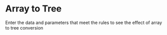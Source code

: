 # Array to Tree

<script setup lang='ts'>
  import CustomInput from "@/.vitepress/theme/components/CustomInput.vue"
  const data=ref([
    { id: '1', pid: '' },
    { id: '2', pid: '1' },
    { id: '3', pid: '1' },
    { id: '4', pid: '2' }
  ])
  const options=ref({
    idKey:'id',
    pidKey:'pid',
    childrenKey:'children'
  })
</script>

Enter the data and parameters that meet the rules to see the effect of array to tree conversion
<CustomInput type='array' :data="data" :options="options"></CustomInput>
